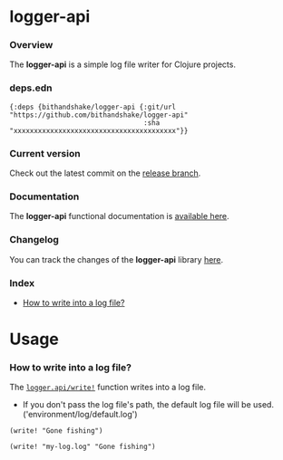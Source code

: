 
# logger-api

### Overview

The <strong>logger-api</strong> is a simple log file writer for Clojure projects.

### deps.edn

```
{:deps {bithandshake/logger-api {:git/url "https://github.com/bithandshake/logger-api"
                                 :sha     "xxxxxxxxxxxxxxxxxxxxxxxxxxxxxxxxxxxxxxxx"}}
```

### Current version

Check out the latest commit on the [release branch](https://github.com/bithandshake/logger-api/tree/release).

### Documentation

The <strong>logger-api</strong> functional documentation is [available here](documentation/COVER.md).

### Changelog

You can track the changes of the <strong>logger-api</strong> library [here](CHANGES.md).

### Index

- [How to write into a log file?](#how-to-write-into-a-log-file)

# Usage

### How to write into a log file?

The [`logger.api/write!`](documentation/clj/logger/API.md) function writes into
a log file.

- If you don't pass the log file's path, the default log file will be used.
  ('environment/log/default.log')

```
(write! "Gone fishing")
```

```
(write! "my-log.log" "Gone fishing")
```
